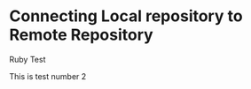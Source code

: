 # Connecting Local repository to Remote Repository

Ruby Test

<!-- ``` That was test number 1 -->

This is test number 2
